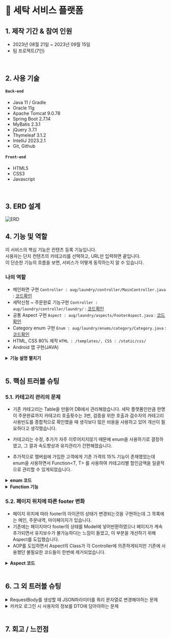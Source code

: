 # :pushpin: 세탁 서비스 플랫폼

## 1. 제작 기간 & 참여 인원

-   2023년 08월 21일 ~ 2023년 09월 15일
-   팀 프로젝트(7인)

</br>

## 2. 사용 기술

#### `Back-end`

-   Java 11 / Gradle
-   Oracle 11g
-   Apache Tomcat 9.0.78
-   Spring Boot 2.7.14
-   MyBatis 2.3.1
-   jQuery 3.7.1
-   Thymeleaf 3.1.2
-   IntelliJ 2023.2.1
-   Git, Github

#### `Front-end`

-   HTML5
-   CSS3
-   Javascript

</br>

## 3. ERD 설계

![ERD](https://github.com/KIMSEUNGWO/TeamProject_Second/assets/128001994/3dac4ee1-a7b8-4032-af05-29147616aade)


## 4. 기능 및 역할

이 서비스의 핵심 기능은 컨텐츠 등록 기능입니다.  
사용자는 단지 컨텐츠의 카테고리를 선택하고, URL만 입력하면 끝입니다.  
이 단순한 기능의 흐름을 보면, 서비스가 어떻게 동작하는지 알 수 있습니다.

### 나의 역할
-   메인화면 구현 `Controller : aug/laundry/controller/MainController.java` : [코드확인](https://github.com/KIMSEUNGWO/TeamProject_Second/blob/main/src/main/java/aug/laundry/controller/MainController.java)
-   세탁신청 ~ 주문완료 기능구현 `Controller : aug/laundry/controller/laundry/` : [코드확인](https://github.com/KIMSEUNGWO/TeamProject_Second/blob/main/src/main/java/aug/laundry/controller/laundry/)
-   공통 Aspect 구현 `Aspect : aug/laundry/aspects/FooterAspect.java` : [코드확인](https://github.com/KIMSEUNGWO/TeamProject_Second/blob/main/src/main/java/aug/laundry/aspects/FooterAspect.java)
-   Category enum 구현 `Enum : aug/laundry/enums/category/Category.java`  : [코드확인](https://github.com/KIMSEUNGWO/TeamProject_Second/blob/main/src/main/java/aug/laundry/enums/category/Category.java)
-   HTML, CSS 80% 제작 `HTML : /templates/, CSS : /static/css/` 
-   Android 앱 구현(JAVA)

<details>
<summary><b>기능 설명 펼치기</b></summary>
<div markdown="1">

### 4.1. 전체 흐름

![세탁소URL](https://github.com/KIMSEUNGWO/TeamProject_Second/assets/128001994/fcd46ce9-dffa-4e74-b9fe-949bb484c725)

### 4.2. 사용자 요청

![주문](https://github.com/KIMSEUNGWO/TeamProject_Second/assets/128001994/cda2f4a2-dbf5-4b79-b5bd-c7920d4644a5)
![주문2](https://github.com/KIMSEUNGWO/TeamProject_Second/assets/128001994/12073fc1-a4a1-454f-a012-2337fa782dc0)
</details>
</br>

## 5. 핵심 트러블 슈팅

### 5.1. 카테고리 관리의 문제

-   기존 카테고리는 Table을 만들어 DB에서 관리해왔습니다. 세탁 플랫폼인만큼 한명이 주문완료까지 카테고리 호출횟수는 3번, 검증을 위한 호출과 검수자의 카테고리 사용빈도를 종합적으로 확인했을 때 생각보다 많은 비용을 사용하고 있어 개선이 필요하다고 생각했습니다.

-   카테고리는 수정, 추가가 자주 이루어지지않기 때문에 enum을 사용하기로 결정하였고, 그 결과 속도향상과 유지관리가 간편해졌습니다.
-   추가적으로 멤버쉽에 가입한 고객에게 기존 가격의 15% 기능이 존재했었는데 enum을 사용하면서 Function<T, T> 를 사용하여 카테고리별 할인금액을 일괄적으로 관리할 수 있게되었습니다.

<details>
<summary><b>enum 코드</b></summary>
<div markdown="1">

`aug/laundry/enums/category/Category.java`

```java
public enum Category {

        COMMON("일반", null, null),
            BASIC("생활빨래", 4000L, COMMON),
            ADDITIONAL("생활빨래 20L 초과시 10L 당", 3800L, COMMON),

        CLOTHES("의류", null, null),
            Y_SHIRT("와이셔츠", 2100L, CLOTHES),
            SCHOOL_UNIFORM_SHIRT("교복셔츠", 2100L, CLOTHES),
            SCHOOL_UNIFORM_JACKET("교복자켓", 5000L, CLOTHES),
            REGULAR_SHIRT("일반셔츠", 2100L, CLOTHES),
            BLOUSE("블라우스", 4200L, CLOTHES),
            T_SHIRT("티셔츠", 4200L, CLOTHES),
            SWEAT_SHIRT("맨투맨", 4200L, CLOTHES),
            HOODIE("후드티", 4800L, CLOTHES),
            KNITWEAR("니트", 5500L, CLOTHES),
            SWEATER("스웨터", 5500L, CLOTHES),
            CARDIGAN("가디건", 5500L, CLOTHES),
            PANTS("바지", 4800L, CLOTHES),
            SKIRT("스커트", 4800L, CLOTHES),
            ONEPIECE("원피스", 6800L, CLOTHES),
            JUMPSUIT("점프수트", 6800L, CLOTHES),
            ARTIFICIAL_SKIN("인조가죽하의", 11000L, CLOTHES),
            VEST("조끼", 3000L, CLOTHES),
            PADDED_VEST("패딩조끼", 8000L, CLOTHES),
            SKI_BOARD_PANTS("스키,보드 바지", 24800L, CLOTHES),
            SKI_BOARD_JUMP_SUIT("스키, 보드 점스수트", 46800L, CLOTHES),
            SKI_BOARD_JACKET("스키, 보드 자켓", 37000L, CLOTHES),
            PADDED_PANTS("패딩바지", 11000L, CLOTHES),
            SUIT_JACKET("정장자켓", 5000L, CLOTHES),
            JACKET("자켓", 8000L, CLOTHES),
            JUMPER("점퍼", 8000L, CLOTHES),
            COAT("코트", 14000L, CLOTHES),
            TRENCH_COAT("트렌치 코드", 14000L, CLOTHES),
            LIGHTWEIGHT_PADDING("경량패딩", 9000L, CLOTHES),
            PADDING("일반패딩", 16800L, CLOTHES),
            DOWN_PADDING("다운패딩", 16800L, CLOTHES),
            ARTIFICIAL_LEATHER_JACKET("인조가죽자켓", 15000L, CLOTHES),
            TIE("넥타이", 2500L, CLOTHES),
            MUFFLER("목도리", 4000L, CLOTHES),
            SCARF("스카프", 4000L, CLOTHES),
            GLOVES("장갑", 4000L, CLOTHES),
            KNIT_CAP("니트모자", 4000L, CLOTHES),
            CAP_HAT("캡모자", 6000L, CLOTHES),

        BEDDING("침구류", null, null),
            REGULAR_BLANKET("일반이불", 12000L, BEDDING),
            MICROFIBER_BLANKET("극세사이불", 16000L, BEDDING),
            DOWNFER_BLANKET("다운퍼이불 (오리, 거위털)", 22000L, BEDDING),
            WOOL_BLANKET("양모이불", 23000L, BEDDING),
            SILK_QUIT_OF_SILK("실크이불", 25000L, BEDDING),
            BLANKET_PAD("이불패드", 10000L, BEDDING),
            BLANKET_COVER("이불커버", 10000L, BEDDING),
            SINGLE_BLANKET("홑이불", 10000L, BEDDING),
            REGULAR_TOPPER("일반토퍼", 18000L, BEDDING),
            GOOSE_TOPPER("구스토퍼", 25000L, BEDDING),
            PILLOW_COVER("베개커버", 3500L, BEDDING),
            PILLOW_COTTON("베개(솜)", 10000L, BEDDING),
            PILLOW_DOWNFER("베개(다운퍼)", 12000L, BEDDING),
        SHOES("신발", null, null),
            SNEAKERS("운동화", 6000L, SHOES),
            SHOESS("구두", 7000L, SHOES),
            LOAFERS("로퍼", 7000L, SHOES),
            SPORTS_SHOES("스포츠화", 9000L, SHOES),
            WALKER("워커", 11000L, SHOES),
            BOOTS("부츠", 15000L, SHOES),
            UGG_BOOTS("어그부츠", 20000L, SHOES);


    private final String title;
    private final Long price;
    private final Category parentCategory;
    private final Map<String, Long> childCategories = new ConcurrentHashMap<>();

    Category(String title, Long price, Category parentCategory) {
        this.title = title;
        this.price = price;
        this.parentCategory = parentCategory;
        // parentCategory가 null이 아니라면
        if (Objects.nonNull(parentCategory)) {
            parentCategory.childCategories.put(this.title, Objects.isNull(this.price) ? 0L : this.price);
        }

    }

    // 상위 카테고리 이름 가져오기
    public Category getParentCategory() {
        return parentCategory;
    }

    // 하위 카테고리 리스트 가져오기
    public Map<String, Long> getChildCategories() {
        return Collections.unmodifiableMap(childCategories);
    }

    // 전체 하위카테고리 가져오기
    public static Map<String, Long> getAll() {
        return Arrays.stream(Category.values()).filter(x -> Objects.nonNull(x.parentCategory)).collect(Collectors.toMap(y -> y.title, y -> y.price));
    }

    // 상위 카테고리 전체 가져오기
    public static Set<Category> getParentCategoryAll() {
        return Arrays.stream(Category.values()).filter(x -> Objects.isNull(x.getPrice()) && x != Category.COMMON).collect(Collectors.toSet());
    }

    // 카테고리 Title로 카테고리 가져오기
    public static Optional<Category> findByTitle(String title) {
        return Arrays.stream(Category.values()).filter(x -> x.getTitle().equals(title)).findAny();
    }

}


```

</div>
</details>

<details>
<summary><b>Function 기능</b></summary>
<div markdown="1">

`aug/laundry/enums/category/CategoryPriceCalculator.java`

```java
public enum CategoryPriceCalculator {
    COMMON(value -> value),
    PASS(value -> Math.round((Long)value * 0.85));

    private Function<Long, Long> expression;

    CategoryPriceCalculator(Function expression) {
        this.expression = expression;
    }

    protected Long calculate(Long value) {
        return this.expression.apply(value);
    }

    public Float percent() {
        return this.expression.apply(100L) / 100.0f;
    }
}

```

</div>
</details>

### 5.2. 페이지 위치에 따른 footer 변화

-   페이지 위치에 따라 footer의 아이콘의 상태가 변경되는것을 구현하는데 그 목록에는 메인, 주문내역, 마이페이지가 있습니다.
-   기존에는 페이지마다 footer의 상태를 Model에 넣어반환하였으나 페이지가 계속 추가되면서 유지보수가 불가능하다는 느낌이 들었고, 이 부분을 개선하기 위해 Aspect를 도입했습니다.
-   AOP를 도입하면서 Aspect의 Class가 각 Controller에 의존하게되지만 기존에 사용했던 불필요한 코드들이 한번에 제거되었습니다.

<details>
<summary><b>Aspect 코드</b></summary>
<div markdown="1">

`aug/laundry/aspects/FooterAspect.java 의 일부`

```java
@Before("execution(* aug.laundry.controller.MainController.*(..))")
public void mainpageAspect(JoinPoint joinPoint) {
    log.info("MainPageController Aspect Before 실행 : {}", joinPoint.getSignature().getName());

    Object[] args = joinPoint.getArgs();
    for (Object arg : args) {
        if (arg instanceof Model) {
            ((Model) arg).addAttribute("footer", "main");
            return;
        }

    }
}
```
<img width="426" src="https://github.com/KIMSEUNGWO/TeamProject_Second/assets/128001994/d945ee7a-a7ac-4999-a222-bf95cb838a48">
</div>
</details>


</br>

## 6. 그 외 트러블 슈팅

<details>
<summary>RequestBody를 생성할 때 JSON파라미터를 쿼리 문자열로 변경해야하는 문제</summary>
<div markdown="1">

-   okHttp에서 제공하는 HttpUrl.Builder를 이용하여 URL의 쿼리 문자열을 반환하는 'encodeParameters'메서드를 만들어서 해결

```java
public String encodeParameters(JSONObject params) {
    HttpUrl.Builder urlBuilder = HttpUrl.parse(KAKAO_REDIRECT_URL).newBuilder();
    for (String key : params.keySet()) {
        urlBuilder.addQueryParameter(key, params.getString(key));
    }
    return urlBuilder.build().encodedQuery();
}

```

</div>
</details>

<details>
<summary>카카오 로그인 시 사용자의 정보를 DTO에 담아야하는 문제</summary>
<div markdown="1">

-   ObjectMapper 객체를 이용하여 JSON데이터를 java객체에 저장하면 된다.
-   DeserializationFeature.FAIL_ON_UNKNOWN_PROPERTIES 설정은 JSON데이터에 java 클래스에 없는 속성이 있어도 예외를 던지지 않게 하는 설정이다.

```java
ObjectMapper obMapper = new ObjectMapper();
obMapper.configure(DeserializationFeature.FAIL_ON_UNKNOWN_PROPERTIES, false);
KakaoProfile kakaoProfile = null;
try {
    kakaoProfile = obMapper.readValue(body.string(), KakaoProfile.class);
}catch(JsonMappingException e){
    e.printStackTrace();

}catch (JsonProcessingException e){
    e.printStackTrace();
}
```

</div>
</details>

</br>

## 7. 회고 / 느낀점

>
